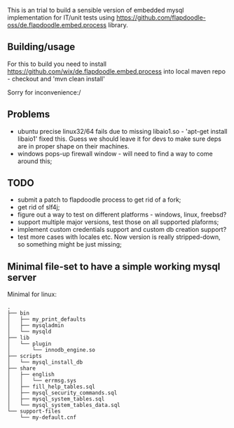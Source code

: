 This is an trial to build a sensible version of embedded mysql implementation for IT/unit tests using https://github.com/flapdoodle-oss/de.flapdoodle.embed.process library.

## Building/usage

For this to build you need to install https://github.com/wix/de.flapdoodle.embed.process into local maven repo - checkout and 'mvn clean install'

Sorry for inconvenience:/

## Problems
 - ubuntu precise linux32/64 fails due to missing libaio1.so - 'apt-get install libaio1' fixed this. Guess we should leave it for devs to make sure deps are in proper shape on their machines.
 - windows pops-up firewall window - will need to find a way to come around this;

## TODO
 - submit a patch to flapdoodle process to get rid of a fork;
 - get rid of slf4j;
 - figure out a way to test on different platforms - windows, linux, freebsd?
 - support multiple major versions, test those on all supported plaforms;
 - implement custom credentials support and custom db creation support?
 - test more cases with locales etc. Now version is really stripped-down, so something might be just missing;

## Minimal file-set to have a simple working mysql server

Minimal for linux:

```
.
├── bin
│   ├── my_print_defaults
│   ├── mysqladmin
│   └── mysqld
├── lib
│   └── plugin
│       └── innodb_engine.so
├── scripts
│   └── mysql_install_db
├── share
│   ├── english
│   │   └── errmsg.sys
│   ├── fill_help_tables.sql
│   ├── mysql_security_commands.sql
│   ├── mysql_system_tables.sql
│   └── mysql_system_tables_data.sql
└── support-files
    └── my-default.cnf
```